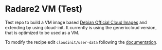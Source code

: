 # Radare2 VM (Test)

Test repo to build a VM image based [Debian Official Cloud Images](https://cloud.debian.org/images/cloud/) and extending by using cloud-init.
It currently is using the genericcloud version, that is optimized to be used as a VM.

To modify the recipe edit `cloudinit/user-data` following the [documentation](https://cloudinit.readthedocs.io/en/latest/reference/modules.html).

